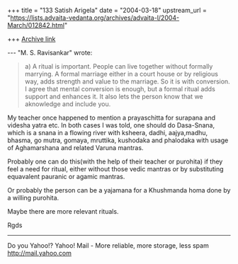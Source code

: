 +++
title = "133 Satish Arigela"
date = "2004-03-18"
upstream_url = "https://lists.advaita-vedanta.org/archives/advaita-l/2004-March/012842.html"

+++
[Archive link](https://lists.advaita-vedanta.org/archives/advaita-l/2004-March/012842.html)


--- "M. S. Ravisankar" <ravi at ambaa.org> wrote:
> a) A ritual is important. People can live together
> without formally
> marrying. A formal marriage either in a court house
> or by religious way,
> adds strength and value to the marriage. So it is
> with conversion. I agree
> that mental conversion is enough, but a formal
> ritual adds support and
> enhances it. It also lets the person know that we
> aknowledge and include
> you.

  My teacher once happened to mention a prayaschitta
for surapana and videsha yatra etc.
In both cases I was told, one should do Dasa-Snana,
which is a snana in a flowing river with ksheera,
dadhi, aajya,madhu, bhasma, go mutra, gomaya,
mruttika, kushodaka and phalodaka with usage of
Aghamarshana and related Varuna mantras.

Probably one can do this(with the help of their
teacher or purohita) if they feel a need for ritual, 
either without those vedic mantras or by substituting
equavalent pauranic or agamic mantras.

Or probably the person can be a yajamana for a
Khushmanda homa done by a willing purohita.

Maybe there are more relevant rituals.

Rgds

__________________________________
Do you Yahoo!?
Yahoo! Mail - More reliable, more storage, less spam
http://mail.yahoo.com

